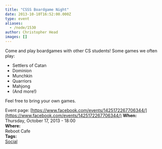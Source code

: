 ```yaml
---
title: "CSSS Boardgame Night"
date: 2013-10-10T16:52:00.000Z
type: event
aliases:
  - /node/1530
author: Christopher Head
images: []
---
```


Come and play boardgames with other CS students! Some games we often play:

- Settlers of Catan
- Dominion
- Munchkin
- Quarriors
- Mahjong
- (And more!)

Feel free to bring your own games.

Event page: [https://www.facebook.com/events/1425172267706344/](https://www.facebook.com/events/1425172267706344/)
**When:** \
Thursday, October 17, 2013 - 18:00 \
**Where:** \
Reboot Cafe \
**Tags:** \
[Social](/social)
